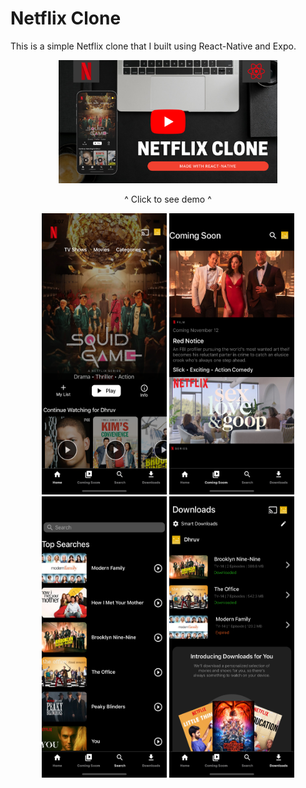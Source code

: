 # Netflix Clone
This is a simple Netflix clone that I built using React-Native and Expo.
<div align="center">
  <a href="https://youtu.be/oc6iRxhZgeY"><img src="Netflix_Clone_GH.png" width="350" title="Netflix Clone Demo"></a>
  <p>^ Click to see demo ^</p>
  <img src="Home.png" height="450" width="200">
  <img src="ComingSoon.png" height="450" width="200">
  <img src="Search.png" height="450" width="200">
  <img src="Downloads.png" height="450" width="200">
</div>
